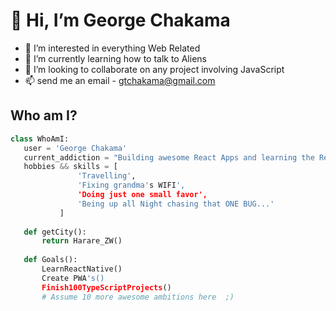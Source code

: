 # 👋 Hi, I’m George Chakama
- 👀 I’m interested in everything Web Related
- 🌱 I’m currently learning how to talk to Aliens
- 💞️ I’m looking to collaborate on any project involving JavaScript 
- 📫 send me an email - gtchakama@gmail.com

 ## Who am I?
 ```python
 class WhoAmI:
 	user = 'George Chakama'
	current_addiction = "Building awesome React Apps and learning the React Eco-system"
	hobbies && skills = [
				'Travelling',
				'Fixing grandma's WIFI',
				'Doing just one small favor',
				'Being up all Night chasing that ONE BUG...'
			]
	
	def getCity():
		return Harare_ZW()
	
	def Goals():
		LearnReactNative()
		Create PWA's()
		Finish100TypeScriptProjects()
		# Assume 10 more awesome ambitions here  ;)
	
 ```

<!---
gtchakama/gtchakama is a ✨ special ✨ repository because its `README.md` (this file) appears on your GitHub profile.
You can click the Preview link to take a look at your changes.
--->
